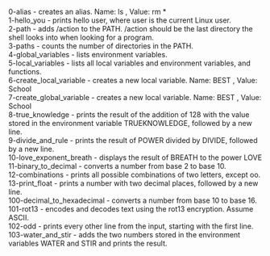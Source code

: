 0-alias - creates an alias. Name: ls , Value: rm *   
1-hello_you - prints hello user, where user is the current Linux user.  
2-path - adds /action to the PATH. /action should be the last directory the shell looks into when looking for a program.  
3-paths - counts the number of directories in the PATH.  
4-global_variables - lists environment variables.  
5-local_variables - lists all local variables and environment variables, and functions.  
6-create_local_variable - creates a new local variable. Name: BEST , Value: School  
7-create_global_variable - creates a new local variable. Name: BEST , Value: School  
8-true_knowledge - prints the result of the addition of 128 with the value stored in the environment variable TRUEKNOWLEDGE, followed by a new line.  
9-divide_and_rule - prints the result of POWER divided by DIVIDE, followed by a new line.  
10-love_exponent_breath -  displays the result of BREATH to the power LOVE  
11-binary_to_decimal -  converts a number from base 2 to base 10.  
12-combinations - prints all possible combinations of two letters, except oo.  
13-print_float -  prints a number with two decimal places, followed by a new line.  
100-decimal_to_hexadecimal - converts a number from base 10 to base 16.  
101-rot13 - encodes and decodes text using the rot13 encryption. Assume ASCII.  
102-odd - prints every other line from the input, starting with the first line.  
103-water_and_stir - adds the two numbers stored in the environment variables WATER and STIR and prints the result.  
